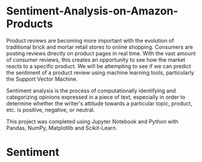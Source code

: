 # Sentiment-Analysis-on-Amazon-Products

Product reviews are becoming more important with the evolution of traditional brick and mortar retail stores to online shopping. Consumers are posting reviews directly on product pages in real time. With the vast amount of consumer reviews, this creates an opportunity to see how the market reacts to a specific product. We will be attempting to see if we can predict the sentiment of a product review using machine learning tools, particularly the Support Vector Machine.

Sentiment analysis is the process of computationally identifying and categorizing opinions expressed in a piece of text, especially in order to determine whether the writer's attitude towards a particular topic, product, etc. is positive, negative, or neutral.

This project was completed using Jupyter Notebook and Python with Pandas, NumPy, Matplotlib and Scikit-Learn.

# Sentiment
